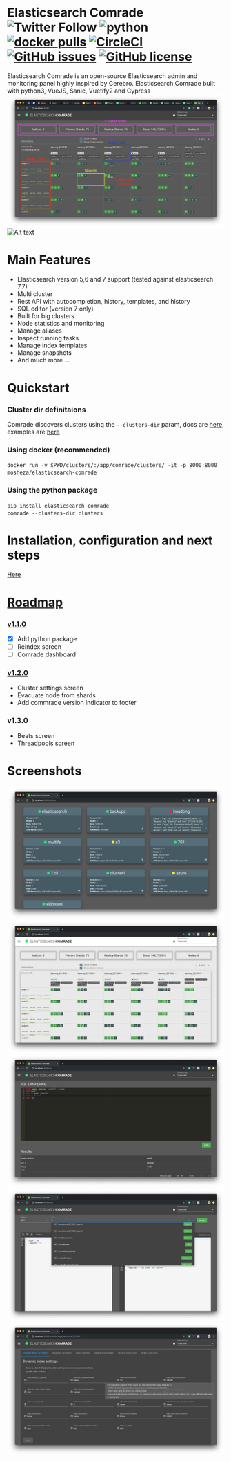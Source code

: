 # Elasticsearch Comrade ![Twitter Follow](https://img.shields.io/twitter/follow/moshe_zada?style=social) ![python](https://img.shields.io/badge/python-v3.7+-blue.svg) [![docker pulls](https://img.shields.io/docker/pulls/mosheza/elasticsearch-comrade.svg)](https://hub.docker.com/r/mosheza/elasticsearch-comrade 'DockerHub') [![CircleCI](https://circleci.com/gh/moshe/elasticsearch-comrade.svg?style=svg)](https://circleci.com/gh/moshe/elasticsearch-comrade) [![GitHub issues](https://img.shields.io/github/issues/moshe/elasticsearch-comrade)](https://github.com/moshe/elasticsearch-comrade/issues) [![GitHub license](https://img.shields.io/github/license/moshe/elasticsearch-comrade)](https://github.com/moshe/elasticsearch-comrade/blob/master/LICENSE) 
Elasticsearch Comrade is an open-source Elasticsearch admin and monitoring panel highly inspired by Cerebro.
Elasticsearch Comrade built with python3, VueJS, Sanic, Vuetify2 and Cypress
![Alt text](/docs/.gitbook/assets/image%20(16).png?raw=true "Optional Title")
![Alt text](https://moshe.sh/.netlify/functions/img?source=github "Optional Title")
# Main Features
- Elasticsearch version 5,6 and 7 support (tested against elasticsearch 7.7)
- Multi cluster
- Rest API with autocompletion, history, templates, and history
- SQL editor (version 7 only)
- Built for big clusters
- Node statistics and monitoring
- Manage aliases
- Inspect running tasks
- Manage index templates
- Manage snapshots
- And much more ...

# Quickstart
### Cluster dir definitaions
Comrade discovers clusters using the `--clusters-dir` param, docs are [here](https://moshe-1.gitbook.io/comrade/configuration/cluster-discovery), examples are [here](https://github.com/moshe/elasticsearch-comrade/tree/master/server/tests)
### Using docker (recommended)
`docker run -v $PWD/clusters/:/app/comrade/clusters/ -it -p 8000:8000 mosheza/elasticsearch-comrade`
### Using the python package
`pip install elasticsearch-comrade`  
`comrade --clusters-dir clusters`

# Installation, configuration and next steps
[Here](https://moshe-1.gitbook.io/comrade/)

# [Roadmap](https://github.com/moshe/elasticsearch-comrade/milestones?state=open)
### [v1.1.0](https://github.com/moshe/elasticsearch-comrade/milestone/2)
- [X] Add python package
- [ ] Reindex screen
- [ ] Comrade dashboard
### [v1.2.0](https://github.com/moshe/elasticsearch-comrade/milestone/4)
- Cluster settings screen
- Evacuate node from shards
- Add commrade version indicator to footer
### v1.3.0
- Beats screen
- Threadpools screen

# Screenshots
![Alt text](/docs/.gitbook/assets/image%20(2).png?raw=true "Optional Title")
![Alt text](/docs/.gitbook/assets/image%20(5).png?raw=true "Optional Title")
![Alt text](/docs/.gitbook/assets/image%20(9).png?raw=true "Optional Title")
![Alt text](/docs/.gitbook/assets/image%20(7).png?raw=true "Optional Title")
![Alt text](/docs/.gitbook/assets/image%20(8).png?raw=true "Optional Title")
